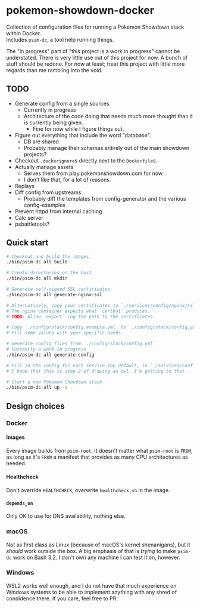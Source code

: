 # pokemon-showdown-docker

Collection of configuration files for running a Pokemon Showdown stack within Docker.  
Includes `psim-dc`, a tool help running things.

The "in progress" part of "this project is a work in progress" cannot be understated.
There is very little use out of this project for now. A bunch of stuff should be redone.
For now at least; treat this project with little more regards than me rambling into the void.

## TODO

- Generate config from a single sources
    - Currently in progress
    - Architecture of the code doing that needs much more thought than it is currently being given.
        - Fine for now while I figure things out. 
- Figure out everything that include the word "database".
    - DB are shared
    - Probably manage their schemas entirely out of the main showdown projects?
- Checkout `.dockerignore`s directly next to the `Dockerfile`s.
- Actually manage assets
    - Serves them from play.pokemonshowdown.com for now.
    - I don't like that, for a lot of reasons.
- Replays
- Diff config from upstreams
    - Probably diff the templates from config-generator and the various config-examples
- Prevent httpd from internal caching
- Calc server
- psbattletools?

## Quick start

```sh
# Checkout and build the images.
./bin/psim-dc all build

# Create directories on the host.
./bin/psim-dc all mkdir

# Generate self-signed SSL certificates.
./bin/psim-dc all generate-nginx-ssl

# Alternatively, copy your certificates to `./services/config/nginx/ssl/`.
# The nginx container expects what `certbot` produces.
# TODO: Allow `export`-ing the path to the certificates.

# Copy `./config/stack/config.example.yml` to `./config/stack/config.yml`.
# Fill some values with your specific needs.

# Generate config files from `./config/stack/config.yml`
# Currently a work in progress
./bin/psim-dc all generate-config

# Fill in the config for each service (by default, in `./services/config`).
# I know that this is step 2 of drawing an owl. I'm getting to that.

# Start a new Pokemon Showdown stack
./bin/psim-dc all up -d
```

## Design choices

### Docker
#### Images
Every image builds from `psim-root`. 
It doesn't matter what `psim-root` is `FROM`, as long as it's `FROM` a manifest that provides as many CPU architectures as needed.

#### Healthcheck
Don't override `HEALTHCHECK`, overwrite `healthcheck.sh` in the image.

#### `depends_on`
Only OK to use for DNS availability, nothing else.

### macOS
Not as first class as Linux (because of macOS's kernel shenanigans), but it *should* work outside the box.
A big emphasis of that is *trying* to make `psim-dc` work on Bash 3.2. I don't own any machine I can test it on, however.

### Windows
WSL2 works well enough, and I do not have that much experience on Windows systems to be able to implement anything
with any shred of condidence there. If you care, feel free to PR.
